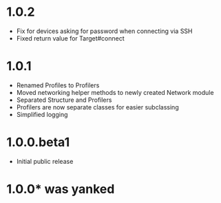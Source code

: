 # 1.0.2
* Fix for devices asking for password when connecting via SSH
* Fixed return value for Target#connect

# 1.0.1
* Renamed Profiles to Profilers
* Moved networking helper methods to newly created Network module
* Separated Structure and Profilers
* Profilers are now separate classes for easier subclassing
* Simplified logging

# 1.0.0.beta1
* Initial public release

# 1.0.0* was yanked
